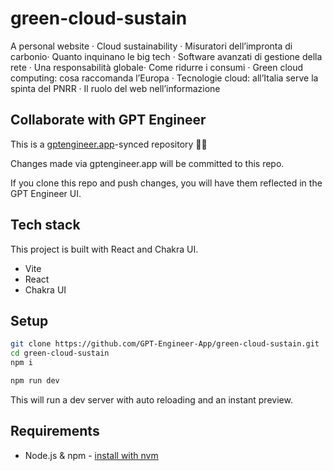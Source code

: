 # green-cloud-sustain

A personal website
·       Cloud sustainability
·       Misuratori dell’impronta di carbonio·       Quanto inquinano le big tech
·       Software avanzati di gestione della rete
·       Una responsabilità globale·       Come ridurre i consumi
·       Green cloud computing: cosa raccomanda l’Europa
·       Tecnologie cloud: all’Italia serve la spinta del PNRR
·       Il ruolo del web nell’informazione


## Collaborate with GPT Engineer

This is a [gptengineer.app](https://gptengineer.app)-synced repository 🌟🤖

Changes made via gptengineer.app will be committed to this repo.

If you clone this repo and push changes, you will have them reflected in the GPT Engineer UI.

## Tech stack

This project is built with React and Chakra UI.

- Vite
- React
- Chakra UI

## Setup

```sh
git clone https://github.com/GPT-Engineer-App/green-cloud-sustain.git
cd green-cloud-sustain
npm i
```

```sh
npm run dev
```

This will run a dev server with auto reloading and an instant preview.

## Requirements

- Node.js & npm - [install with nvm](https://github.com/nvm-sh/nvm#installing-and-updating)
